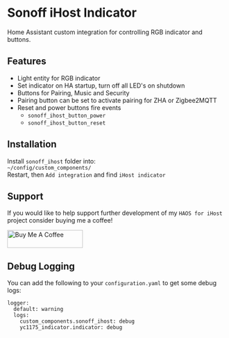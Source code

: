 # Sonoff iHost Indicator
Home Assistant custom integration for controlling RGB indicator and buttons.

## Features
* Light entity for RGB indicator
* Set indicator on HA startup, turn off all LED's on shutdown
* Buttons for Pairing, Music and Security
* Pairing button can be set to activate pairing for ZHA or Zigbee2MQTT
* Reset and power buttons fire events
  * `sonoff_ihost_button_power`
  * `sonoff_ihost_button_reset`

## Installation
Install `sonoff_ihost` folder into:  
```~/config/custom_components/```  
Restart, then `Add integration` and find `iHost indicator`

## Support

If you would like to help support further development of my `HAOS for iHost` project consider buying me a coffee!

<a href="https://www.buymeacoffee.com/darkxst" target="_blank"><img src="img/blue-button.png" alt="Buy Me A Coffee" height="41" width="174"></a>
  

## Debug Logging
You can add the following to your `configuration.yaml` to get some debug logs:
```
logger:
  default: warning
  logs:
    custom_components.sonoff_ihost: debug
    yc1175_indicator.indicator: debug
```



